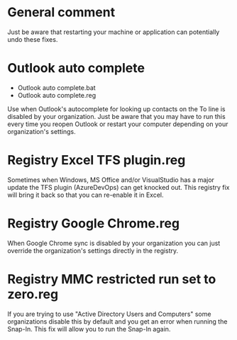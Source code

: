 # General comment
Just be aware that restarting your machine or application can potentially undo these fixes.

# Outlook auto complete
- Outlook auto complete.bat
- Outlook auto complete.reg

Use when Outlook's autocomplete for looking up contacts on the To line is disabled by your organization. Just be aware that you may have to run this every time you reopen Outlook or restart your computer depending on your organization's settings.

# Registry Excel TFS plugin.reg
Sometimes when Windows, MS Office and/or VisualStudio has a major update the TFS plugin (AzureDevOps) can get knocked out. This registry fix will bring it back so that you can re-enable it in Excel.

# Registry Google Chrome.reg
When Google Chrome sync is disabled by your organization you can just override the organization's settings directly in the registry.

# Registry MMC restricted run set to zero.reg
If you are trying to use "Active Directory Users and Computers" some organizations disable this by default and you get an error when running the Snap-In. This fix will allow you to run the Snap-In again.
